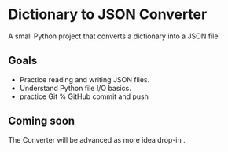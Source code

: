 # Dictionary to JSON Converter

A small Python project that converts a dictionary into a JSON file.

## Goals
- Practice reading and writing JSON files.
- Understand Python file I/O basics.
- practice Git % GitHub commit and push

## Coming soon
The Converter will be advanced as more idea drop-in .
